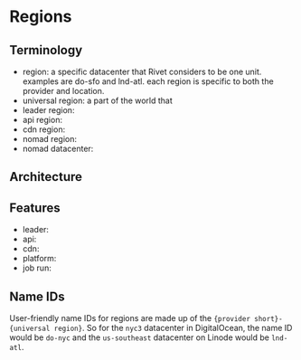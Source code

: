 # Regions

## Terminology

- region: a specific datacenter that Rivet considers to be one unit. examples are do-sfo and lnd-atl. each region is specific to both the provider and location.
- universal region: a part of the world that 
- leader region: 
- api region:
- cdn region:
- nomad region: 
- nomad datacenter:

## Architecture

## Features

- leader:
- api:
- cdn:
- platform:
- job run:

## Name IDs

User-friendly name IDs for regions are made up of the `{provider short}-{universal region}`. So for the `nyc3` datacenter in DigitalOcean, the name ID would be `do-nyc` and the `us-southeast` datacenter on Linode would be `lnd-atl`.

